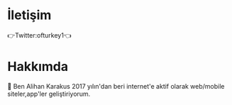 # İletişim
 👉Twitter:ofturkey1👈
 
# Hakkımda
 
  💼 Ben Alihan Karakus 2017 yılın'dan beri internet'e aktif olarak web/mobile siteler,app'ler geliştiriyorum.
 
